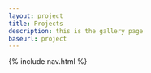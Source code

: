 ```yaml
---
layout: project
title: Projects
description: this is the gallery page
baseurl: project
---
```


{% include nav.html %}



